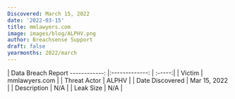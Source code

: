 ```yaml
---
Discovered: March 15, 2022
date: '2022-03-15'
title: mmlawyers.com
image: images/blog/ALPHV.png
author: Breachsense Support
draft: false
yearmonths: 2022/march
---
```



| Data Breach Report
------------:   |:-------------:    | :-----:|
| Victim    | mmlawyers.com      | 
| Threat Actor    | ALPHV      | 
| Date Discovered    | Mar 15, 2022      | 
| Description    | N/A      | 
| Leak Size    | N/A      | 

